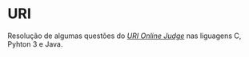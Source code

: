 # URI
Resolução de algumas questões do [*URI Online Judge*](https://www.urionlinejudge.com.br/judge/pt) nas liguagens C, Pyhton 3 e Java.
